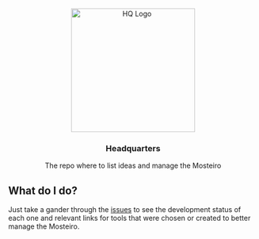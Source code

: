 <!-- PROJECT LOGO -->
<br />
<p align="center"> 
  <img width=250px src="https://user-images.githubusercontent.com/17494745/218596741-d23aa20e-18e7-4dcf-869b-2bf1aa117a2e.png" alt="HQ Logo">

  <h3 align="center">Headquarters</h3>

  <p align="center">
    The repo where to list ideas and manage the Mosteiro
    <br />
  </p>
</p>


<!-- ABOUT THE PROJECT -->

## What do I do?

Just take a gander through the [issues](https://github.com/mosteirodelandim/hq/issues?q=is%3Aissue+is%3Aopen+sort%3Aupdated-desc) to see the development status of each one and relevant links for tools that were chosen or created to better manage the Mosteiro.
